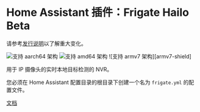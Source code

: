 # Home Assistant 插件：Frigate Hailo Beta

请参考[发行说明](https://github.com/blakeblackshear/frigate/releases)以了解重大变化。

![支持 aarch64 架构][aarch64-shield] ![支持 amd64 架构][amd64-shield] ![支持 armv7 架构][armv7-shield]

用于 IP 摄像头的实时本地目标检测的 NVR。

您必须在 Home Assistant 配置目录的根目录下创建一个名为 `frigate.yml` 的配置文件。

[文档](https://docs.frigate.video)

[aarch64-shield]: https://img.shields.io/badge/aarch64-yes-green.svg
[amd64-shield]: https://img.shields.io/badge/amd64-yes-green.svg